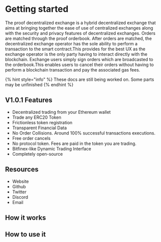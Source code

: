 # Getting started

The proof decentralized exchange is a hybrid decentralized exchange that aims at bringing together the ease of use of centralized exchanges along with the security and privacy features of decentralized exchanges. Orders are matched through the proof orderbook. After orders are matched, the decentralized exchange operator has the sole ability to perform a transaction to the smart contract.This provides for the best UX as the exchange operator is the only party having to interact directly with the blockchain. Exchange users simply sign orders which are broadcasted to the orderbook.This enables users to cancel their orders without having to perform a blockchain transaction and pay the associated gas fees.

{% hint style="info" %}
These docs are still being worked on. Some parts may be unfinished
{% endhint %}

## V1.0.1 Features

* Decentralized trading from your Ethereum wallet
* Trade any ERC20 Token
* Frictionless token registration
* Transparent Financial Data
* No Order Collisions. Around 100% successful transactions executions.
* Free order cancels 
* No protocol token. Fees are paid in the token you are trading. 
* Bitfinex-like Dynamic Trading Interface
* Completely open-source

## Resources

* Website
* Github
* Twitter
* Discord
* Email

## How it works 

## How to use it 









